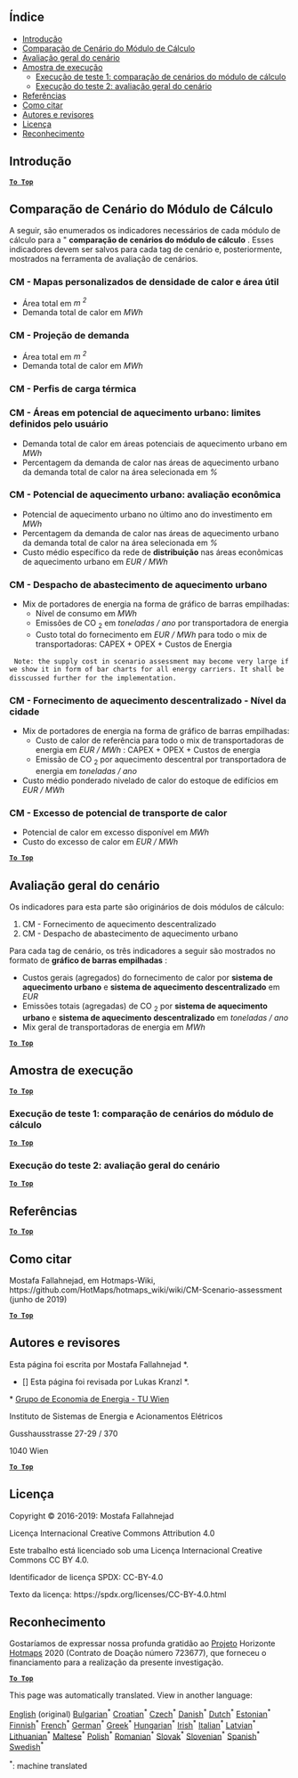 <h2> Índice </h2><ul><li> <a href="#introduction">Introdução</a> </li><li> <a href="#Calculation-module-scenario-comparison">Comparação de Cenário do Módulo de Cálculo</a> </li><li> <a href="#Overall-scenario-assessment">Avaliação geral do cenário</a> </li><li> <a href="#sample-run">Amostra de execução</a> <ul><li> <a href="#test-run-1-calculation-module-scenario-comparison">Execução de teste 1: comparação de cenários do módulo de cálculo</a> </li><li> <a href="#test-run-2-overall-scenario-assessment">Execução do teste 2: avaliação geral do cenário</a> </li></ul></li><li> <a href="#references">Referências</a> </li><li> <a href="#how-to-cite">Como citar</a> </li><li> <a href="#authors-and-reviewers">Autores e revisores</a> </li><li> <a href="#license">Licença</a> </li><li> <a href="#acknowledgement">Reconhecimento</a> </li></ul><h2> Introdução </h2><p><ins> <code><strong><a href="#table-of-contents">To Top</a></strong></code> </ins> </p><h2> Comparação de Cenário do Módulo de Cálculo </h2><p> A seguir, são enumerados os indicadores necessários de cada módulo de cálculo para a &quot; <strong>comparação de cenários do módulo de cálculo</strong> . Esses indicadores devem ser salvos para cada tag de cenário e, posteriormente, mostrados na ferramenta de avaliação de cenários. </p><h3> CM - Mapas personalizados de densidade de calor e área útil </h3><ul><li> Área total em <em><em>m <sup>2</sup></em></em> </li><li> Demanda total de calor em <em><em>MWh</em></em> </li></ul><h3> CM - Projeção de demanda </h3><ul><li> Área total em <em><em>m <sup>2</sup></em></em> </li><li> Demanda total de calor em <em><em>MWh</em></em> </li></ul><h3> CM - Perfis de carga térmica </h3><h3> CM - Áreas em potencial de aquecimento urbano: limites definidos pelo usuário </h3><ul><li> Demanda total de calor em áreas potenciais de aquecimento urbano em <em><em>MWh</em></em> </li><li> Percentagem da demanda de calor nas áreas de aquecimento urbano da demanda total de calor na área selecionada em <em><em>%</em></em> </li></ul><h3> CM - Potencial de aquecimento urbano: avaliação econômica </h3><ul><li> Potencial de aquecimento urbano no último ano do investimento em <em><em>MWh</em></em> </li><li> Percentagem da demanda de calor nas áreas de aquecimento urbano da demanda total de calor na área selecionada em <em><em>%</em></em> </li><li> Custo médio específico da rede de <strong>distribuição</strong> nas áreas econômicas de aquecimento urbano em <em><em>EUR / MWh</em></em> </li></ul><h3> CM - Despacho de abastecimento de aquecimento urbano </h3><ul><li> Mix de portadores de energia na forma de gráfico de barras empilhadas: <ul><li> Nível de consumo em <em><em>MWh</em></em> </li><li> Emissões de CO <sub>2</sub> em <em><em>toneladas / ano</em></em> por transportadora de energia </li><li> Custo total do fornecimento em <em><em>EUR / MWh</em></em> para todo o mix de transportadoras: CAPEX + OPEX + Custos de Energia </li></ul></li></ul><pre> <code>Note: the supply cost in scenario assessment may become very large if we show it in form of bar charts for all energy carriers. It shall be disscussed further for the implementation.</code> </pre><h3> CM - Fornecimento de aquecimento descentralizado - Nível da cidade </h3><ul><li> Mix de portadores de energia na forma de gráfico de barras empilhadas: <ul><li> Custo de calor de referência para todo o mix de transportadoras de energia em <em><em>EUR / MWh</em></em> : CAPEX + OPEX + Custos de energia </li><li> Emissão de CO <sub>2</sub> por aquecimento descentral por transportadora de energia em <em><em>toneladas / ano</em></em> </li></ul></li><li> Custo médio ponderado nivelado de calor do estoque de edifícios em <em><em>EUR / MWh</em></em> </li></ul><h3> CM - Excesso de potencial de transporte de calor </h3><ul><li> Potencial de calor em excesso disponível em <em><em>MWh</em></em> </li><li> Custo do excesso de calor em <em><em>EUR / MWh</em></em> </li></ul><p><ins> <code><strong><a href="#table-of-contents">To Top</a></strong></code> </ins> </p><h2> Avaliação geral do cenário </h2><p> Os indicadores para esta parte são originários de dois módulos de cálculo: </p><ol><li> CM - Fornecimento de aquecimento descentralizado </li><li> CM - Despacho de abastecimento de aquecimento urbano </li></ol><p> Para cada tag de cenário, os três indicadores a seguir são mostrados no formato de <strong>gráfico de barras empilhadas</strong> : </p><ul><li> Custos gerais (agregados) do fornecimento de calor por <strong>sistema de aquecimento urbano</strong> e <strong>sistema de aquecimento descentralizado</strong> em <em><em>EUR</em></em> </li><li> Emissões totais (agregadas) de CO <sub>2</sub> por <strong>sistema de aquecimento urbano</strong> e <strong>sistema de aquecimento descentralizado</strong> em <em><em>toneladas / ano</em></em> </li><li> Mix geral de transportadoras de energia em <em><em>MWh</em></em> </li></ul><p><ins> <code><strong><a href="#table-of-contents">To Top</a></strong></code> </ins> </p><h2> Amostra de execução </h2><p><ins> <code><strong><a href="#table-of-contents">To Top</a></strong></code> </ins> </p><h3> Execução de teste 1: comparação de cenários do módulo de cálculo </h3><p><ins> <code><strong><a href="#table-of-contents">To Top</a></strong></code> </ins> </p><h3> Execução do teste 2: avaliação geral do cenário </h3><p><ins> <code><strong><a href="#table-of-contents">To Top</a></strong></code> </ins> </p><h2> Referências </h2><p><ins> <code><strong><a href="#table-of-contents">To Top</a></strong></code> </ins> </p><h2> Como citar </h2><p> Mostafa Fallahnejad, em Hotmaps-Wiki, https://github.com/HotMaps/hotmaps_wiki/wiki/CM-Scenario-assessment (junho de 2019) </p><p><ins> <code><strong><a href="#table-of-contents">To Top</a></strong></code> </ins> </p><h2> Autores e revisores </h2><p> Esta página foi escrita por Mostafa Fallahnejad *. </p><ul><li> [] Esta página foi revisada por Lukas Kranzl *. </li></ul><p> * <a href="https://eeg.tuwien.ac.at/">Grupo de Economia de Energia - TU Wien</a> </p><p> Instituto de Sistemas de Energia e Acionamentos Elétricos </p><p> Gusshausstrasse 27-29 / 370 </p><p> 1040 Wien </p><p><ins> <code><strong><a href="#table-of-contents">To Top</a></strong></code> </ins> </p><h2> Licença </h2><p> Copyright © 2016-2019: Mostafa Fallahnejad </p><p> Licença Internacional Creative Commons Attribution 4.0 </p><p> Este trabalho está licenciado sob uma Licença Internacional Creative Commons CC BY 4.0. </p><p> Identificador de licença SPDX: CC-BY-4.0 </p><p> Texto da licença: https://spdx.org/licenses/CC-BY-4.0.html </p><h2> Reconhecimento </h2><p> Gostaríamos de expressar nossa profunda gratidão ao <a href="https://www.hotmaps-project.eu">Projeto</a> Horizonte <a href="https://www.hotmaps-project.eu">Hotmaps</a> 2020 (Contrato de Doação número 723677), que forneceu o financiamento para a realização da presente investigação. </p><p><ins> <code><strong><a href="#table-of-contents">To Top</a></strong></code> </ins> </p>

This page was automatically translated. View in another language:

[English](../en/CM-Scenario-assessment.md) (original) [Bulgarian](../bg/CM-Scenario-assessment.md)<sup>\*</sup> [Croatian](../hr/CM-Scenario-assessment.md)<sup>\*</sup> [Czech](../cs/CM-Scenario-assessment.md)<sup>\*</sup> [Danish](../da/CM-Scenario-assessment.md)<sup>\*</sup> [Dutch](../nl/CM-Scenario-assessment.md)<sup>\*</sup> [Estonian](../et/CM-Scenario-assessment.md)<sup>\*</sup> [Finnish](../fi/CM-Scenario-assessment.md)<sup>\*</sup> [French](../fr/CM-Scenario-assessment.md)<sup>\*</sup> [German](../de/CM-Scenario-assessment.md)<sup>\*</sup> [Greek](../el/CM-Scenario-assessment.md)<sup>\*</sup> [Hungarian](../hu/CM-Scenario-assessment.md)<sup>\*</sup> [Irish](../ga/CM-Scenario-assessment.md)<sup>\*</sup> [Italian](../it/CM-Scenario-assessment.md)<sup>\*</sup> [Latvian](../lv/CM-Scenario-assessment.md)<sup>\*</sup> [Lithuanian](../lt/CM-Scenario-assessment.md)<sup>\*</sup> [Maltese](../mt/CM-Scenario-assessment.md)<sup>\*</sup> [Polish](../pl/CM-Scenario-assessment.md)<sup>\*</sup>  [Romanian](../ro/CM-Scenario-assessment.md)<sup>\*</sup> [Slovak](../sk/CM-Scenario-assessment.md)<sup>\*</sup> [Slovenian](../sl/CM-Scenario-assessment.md)<sup>\*</sup> [Spanish](../es/CM-Scenario-assessment.md)<sup>\*</sup> [Swedish](../sv/CM-Scenario-assessment.md)<sup>\*</sup> 

<sup>\*</sup>: machine translated
